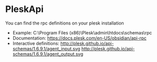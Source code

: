 # PleskApi

You can find the rpc definitions on your plesk installation

* Example: C:\Program Files (x86)\Plesk\admin\htdocs\schemas\rpc
* Documentation: https://docs.plesk.com/en-US/obsidian/api-rpc
* Interactive definitions: http://plesk.github.io/api-schemas/1.6.9.1/agent_input.svg http://plesk.github.io/api-schemas/1.6.9.1/agent_output.svg 
